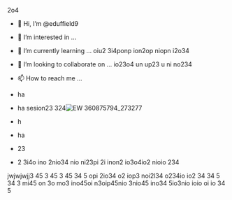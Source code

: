 2o4

- 👋 Hi, I’m @eduffield9
- 👀 I’m interested in ...
- 🌱 I’m currently learning ... oiu2 3i4ponp ion2op niopn i2o34 
- 💞️ I’m looking to collaborate on ... io23o4 un up23 u ni no234 
- 📫 How to reach me ...

- ha
- ha sesion23 324![ EW 360875794_273277](https://github.com/eduffield9/eduffield9/assets/152788646/1e002e8d-cf0d-41b3-950c-5cf587f83aad)

- h
- ha
- 23
- 2 3i4o ino 2nio34 nio ni23pi 2i inon2 io3o4io2 nioio  234 

<!---
eduffield9/eduffield9 is a ✨ special ✨ repository because its `README.md` (this file) appears on your GitHub profile.
You can click the Preview link to take a look at your changes.
--->
jwjwjwjj3 45
 3
 45
 3
  45 
  34
  5  opi 2io34 o2 iop3 noi2l34 o234io io2 34 
  34 
  5
  34 
  3
  mi45 on 3o mo3 ino45oi n3oip45nio 3nio45 ino34 5io3nio ioio oi io 34 5   
